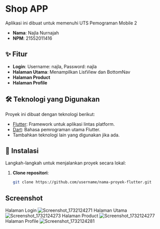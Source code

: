 # Shop APP

Aplikasi ini dibuat untuk memenuhi UTS Pemograman Mobile 2
- **Nama**: Najla Nurnajah
- **NPM**: 21552011416

## ✨ Fitur

- **Login**: Username: najla, Password: najla
- **Halaman Utama**: Menampilkan ListView dan BottomNav
- **Halaman Product**
- **Halaman Profile**

## 🛠 Teknologi yang Digunakan

Proyek ini dibuat dengan teknologi berikut:

- [Flutter](https://flutter.dev/): Framework untuk aplikasi lintas platform.
- [Dart](https://dart.dev/): Bahasa pemrograman utama Flutter.
- Tambahkan teknologi lain yang digunakan jika ada.

## 🚀 Instalasi

Langkah-langkah untuk menjalankan proyek secara lokal:

1. **Clone repositori**:
   ```bash
   git clone https://github.com/username/nama-proyek-flutter.git

## Screenshot
Halaman Login
![Screenshot_1732124271](https://github.com/user-attachments/assets/55698f76-6baa-47a0-a243-b7c4091ea87b)
Halaman Utama
![Screenshot_1732124273](https://github.com/user-attachments/assets/91e2a808-ff95-4dd8-960d-00f756bbd681)
Halaman Product
![Screenshot_1732124277](https://github.com/user-attachments/assets/c629a287-e07a-4f65-80f4-08364c831df9)
Halaman Profile
![Screenshot_1732124281](https://github.com/user-attachments/assets/86869e03-f842-4974-b49f-ababa11c6dd4)
